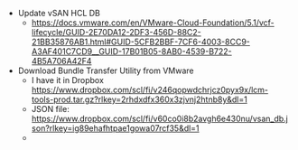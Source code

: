 - Update vSAN HCL DB
  - https://docs.vmware.com/en/VMware-Cloud-Foundation/5.1/vcf-lifecycle/GUID-2E70DA12-2DF3-456D-88C2-21BB35876AB1.html#GUID-5CFB2BBF-7CF6-4003-8CC9-A3AF401C7CD9__GUID-17B01B05-8AB0-4539-B722-4B5A706A42F4
- Download Bundle Transfer Utility from VMware
  - I have it in Dropbox  https://www.dropbox.com/scl/fi/v246qopwdchrjcz0pyx9x/lcm-tools-prod.tar.gz?rlkey=2rhdxdfx360x3zjvnj2htnb8y&dl=1
  - JSON file: https://www.dropbox.com/scl/fi/v60co0i8b2avgh6e430nu/vsan_db.json?rlkey=ig89ehafhtpae1gowa07rcf35&dl=1
  - 